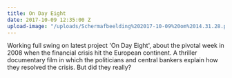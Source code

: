 ```yaml
---
title: On Day Eight
date: 2017-10-09 12:35:00 Z
upload-image: "/uploads/Schermafbeelding%202017-10-09%20om%2014.31.28.png"
---
```


Working full swing on latest project 'On Day Eight', about the pivotal week in 2008 when the financial crisis hit the European continent. A thriller documentary film in which the politicians and central bankers explain how they resolved the crisis. But did they really?